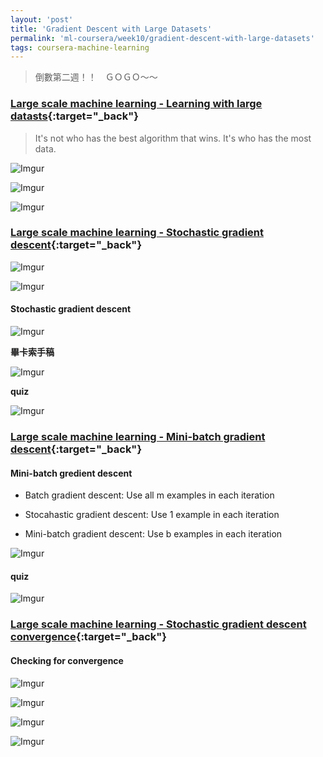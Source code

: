 ```yaml
---
layout: 'post'
title: 'Gradient Descent with Large Datasets'
permalink: 'ml-coursera/week10/gradient-descent-with-large-datasets'
tags: coursera-machine-learning
---
```


> 倒數第二週！！　ＧＯＧＯ～～

### [Large scale machine learning - Learning with large datasts](https://www.coursera.org/learn/machine-learning/lecture/CipHf/learning-with-large-datasets){:target="_back"}

> It's not who has the best algorithm that wins. It's who has the most data.


![Imgur](https://i.imgur.com/7BHIAlk.jpg)

![Imgur](https://i.imgur.com/WA0KHfL.jpg)

![Imgur](https://i.imgur.com/DMvWcoD.jpg)



### [Large scale machine learning - Stochastic gradient descent](https://www.coursera.org/learn/machine-learning/lecture/DoRHJ/stochastic-gradient-descent){:target="_back"}

![Imgur](https://i.imgur.com/8Mikhha.jpg)

![Imgur](https://i.imgur.com/H0nanBK.jpg)

#### Stochastic gradient descent

![Imgur](https://i.imgur.com/xfRDc87.jpg)

__畢卡索手稿__

![Imgur](https://i.imgur.com/zylvQ7c.jpg)

__quiz__

![Imgur](https://i.imgur.com/SrhYjYw.jpg)


### [Large scale machine learning - Mini-batch gradient descent](https://www.coursera.org/learn/machine-learning/lecture/9zJUs/mini-batch-gradient-descent){:target="_back"}


#### Mini-batch gredient descent

- Batch gradient descent: Use all m examples in each iteration

- Stocahastic gradient descent: Use 1 example in each iteration

- Mini-batch gradient descent: Use b examples in each iteration

![Imgur](https://i.imgur.com/TPOrRPF.jpg)

#### quiz

![Imgur](https://i.imgur.com/lTT6QJl.jpg)


### [Large scale machine learning - Stochastic gradient descent convergence](https://www.coursera.org/learn/machine-learning/lecture/fKi0M/stochastic-gradient-descent-convergence){:target="_back"}


#### Checking for convergence

![Imgur](https://i.imgur.com/MfTlDYr.jpg)

![Imgur](https://i.imgur.com/3s6jeBZ.jpg)

![Imgur](https://i.imgur.com/8Z7n8W6.jpg)

![Imgur](https://i.imgur.com/W93XTp1.jpg)



